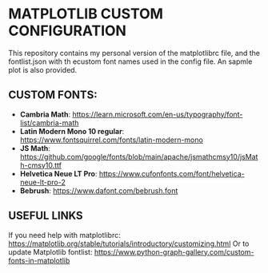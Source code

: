 
# MATPLOTLIB CUSTOM CONFIGURATION

This repository contains my personal version of the matplotlibrc file, and the fontlist.json with th ecustom font names used in the config file.
An sapmle plot is also provided.

## CUSTOM FONTS:

- **Cambria Math**: https://learn.microsoft.com/en-us/typography/font-list/cambria-math
- **Latin Modern Mono 10 regular**: https://www.fontsquirrel.com/fonts/latin-modern-mono
- **JS Math**: https://github.com/google/fonts/blob/main/apache/jsmathcmsy10/jsMath-cmsy10.ttf
- **Helvetica Neue LT Pro**: https://www.cufonfonts.com/font/helvetica-neue-lt-pro-2
- **Bebrush**: https://www.dafont.com/bebrush.font

## USEFUL LINKS
If you need help with matplotlibrc: https://matplotlib.org/stable/tutorials/introductory/customizing.html
Or to update Matplotlib fontlist: https://www.python-graph-gallery.com/custom-fonts-in-matplotlib
